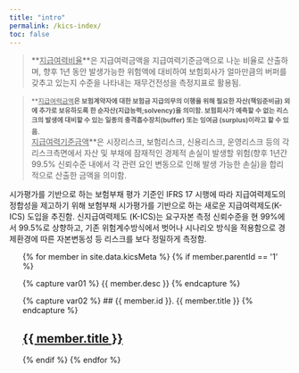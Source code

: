 ```yaml
---
title: "intro"
permalink: /kics-index/
toc: false
---
```


> **<u>지급여력비율</u>**은 지급여력금액을 지급여력기준금액으로 나눈 비율로 산출하며, 향후 1년 동안 발생가능한 위험액에 대비하여 보험회사가 얼마만큼의 버퍼를 갖추고 있는지 수준을 나타내는 재무건전성을 측정지표로 활용됨.

> <sub>**<u>지급여력금액</u>**은 보험계약자에 대한 보험금 지급의무의 이행을 위해 필요한 자산(책임준비금) 외에 추가로 보유하도록 한 순자산(지급능력;solvency)을 의미함.  보험회사가 예측할 수 없는 리스크의 발생에 대비할 수 있는 일종의 충격흡수장치(buffer) 또는 잉여금 (surplus)이라고 할 수 있음.</sub>   
<sub>**<u>지급여력기준금액</u>**은 시장리스크, 보험리스크, 신용리스크, 운영리스크 등의 각 리스크측면에서 자산 및 부채에 잠재적인 경제적 손실이 발생할 위험(향후 1년간 99.5% 신뢰수준 내에서 각 관련 요인 변동으로 인해 발생 가능한 손실)을 합리적으로 산출한 금액을 의미함.</sub>


시가평가를 기반으로 하는 보험부채 평가 기준인 IFRS 17 시행에 따라 지급여력제도의 정합성을 제고하기 위해 보험부채 시가평가를 기반으로 하는 새로운 지급여력제도(K-ICS) 도입을 추진함. 신지급여력제도 (K-ICS)는 요구자본 측정 신뢰수준을 현 99%에서 99.5%로 상향하고, 기존 위험계수방식에서 벗어나 시나리오 방식을 적용함으로 경제환경에 따른 자본변동성 등 리스크를 보다 정밀하게 측정함.

<ul>
{% for member in site.data.kicsMeta %}
 {% if member.parentId == '1' %}

  {% capture var01 %}
       {{ member.desc }}
  {% endcapture %}

  {% capture var02 %}
    ## {{ member.id }}. {{ member.title }}
  {% endcapture %}

  <h2><a href="{{ member.path | relative_url }}">{{ member.title }}</a></h2>
  <!--p>{{ var01 }}</p-->

 {% endif %}
{% endfor %}
</ul>

